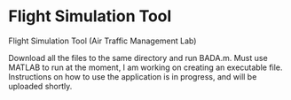 Flight Simulation Tool
==========

Flight Simulation Tool (Air Traffic Management Lab)

Download all the files to the same directory and run BADA.m. Must use MATLAB to run at the moment, I am working on creating an executable file.
Instructions on how to use the application is in progress, and will be uploaded shortly.
